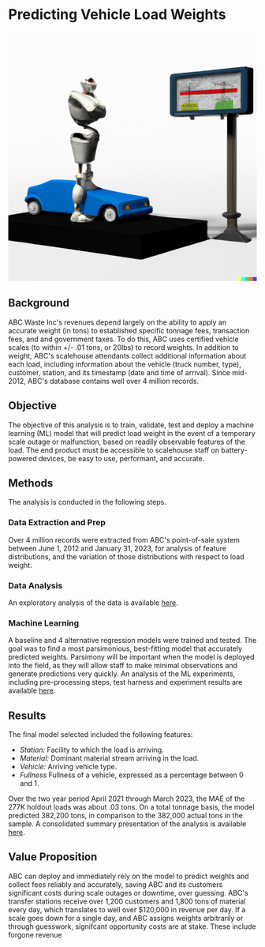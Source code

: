 # Predicting Vehicle Load Weights
![image](https://github.com/joelmsherman/Predicting-Load-Weight/blob/master/Images/ReadmeTitle.png)

## Background
ABC Waste Inc's revenues depend largely on the ability to apply an accurate weight (in tons) to established specific tonnage fees, transaction fees, and and government taxes.  To do this, ABC uses certified vehicle scales (to within +/- .01 tons, or 20lbs) to record weights. In addition to weight, ABC's scalehouse attendants collect additional information about each load, including information about the vehicle (truck number, type), customer, station, and its timestamp (date and time of arrival).  Since mid-2012, ABC's database contains well over 4 million records.

## Objective
The objective of this analysis is to train, validate, test and deploy a machine learning (ML) model that will predict load weight in the event of a temporary scale outage or malfunction, based on readily observable features of the load.  The end product must be accessible to scalehouse staff on battery-powered devices, be easy to use, performant, and accurate.  

## Methods
The analysis is conducted in the following steps.

### Data Extraction and Prep
Over 4 million records were extracted from ABC's point-of-sale system between June 1, 2012 and January 31, 2023, for analysis of feature distributions, and the variation of those distributions with respect to load weight.  

### Data Analysis
An exploratory analysis of the data is available [here](https://app.hex.tech/5b266aaf-b343-4ae7-bdea-218e8fe3001f/app/ebbe87e0-62ac-4086-b362-3a2fada84f9b/latest).

### Machine Learning
A baseline and 4 alternative regression models were trained and tested.  The goal was to find a most parsimonious, best-fitting model that accurately predicted weights.  Parsimony will be important when the model is deployed into the field, as they will allow staff to make minimal observations and generate predictions very quickly. An analysis of the ML experiments, including pre-processing steps, test harness and experiment results are available [here]().

## Results
The final model selected included the following features:

* *Station:* Facility to which the load is arriving.
* *Material:* Dominant material stream arriving in the load.
* *Vehicle:*  Arriving vehicle type.
* *Fullness* Fullness of a vehicle, expressed as a percentage between 0 and 1.

Over the two year period April 2021 through March 2023, the MAE of the 277K holdout loads was about .03 tons.  On a total tonnage basis, the model predicted 382,200 tons, in comparison to the 382,000 actual tons in the sample. A consolidated summary presentation of the analysis is available [here](https://www.beautiful.ai/player/-NXNAsMpTJbK0JcUkRhR).

## Value Proposition
ABC can deploy and immediately rely on the model to predict weights and collect fees reliably and accurately, saving ABC and its customers significant costs during scale outages or downtime, over guessing.  ABC's transfer stations receive over 1,200 customers and 1,800 tons of material every day, which translates to well over $120,000 in revenue per day.  If a scale goes down for a single day, and ABC assigns weights arbitrarily or through guesswork, signifcant opportunity costs are at stake.  These include forgone revenue   
 

